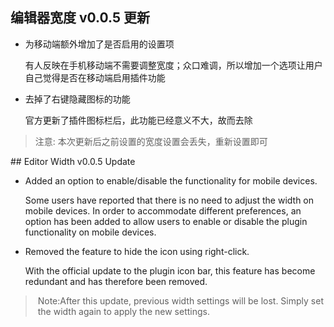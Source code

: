 ## 编辑器宽度 v0.0.5 更新

- 为移动端额外增加了是否启用的设置项

    有人反映在手机移动端不需要调整宽度；众口难调，所以增加一个选项让用户自己觉得是否在移动端启用插件功能

- 去掉了右键隐藏图标的功能

    官方更新了插件图标栏后，此功能已经意义不大，故而去除

> 注意: 本次更新后之前设置的宽度设置会丢失，重新设置即可

## Editor Width v0.0.5 Update

- Added an option to enable/disable the functionality for mobile devices.

    Some users have reported that there is no need to adjust the width on mobile devices. In order to accommodate different preferences, an option has been added to allow users to enable or disable the plugin functionality on mobile devices.

- Removed the feature to hide the icon using right-click.

    With the official update to the plugin icon bar, this feature has become redundant and has therefore been removed.

> Note:After this update, previous width settings will be lost. Simply set the width again to apply the new settings.

